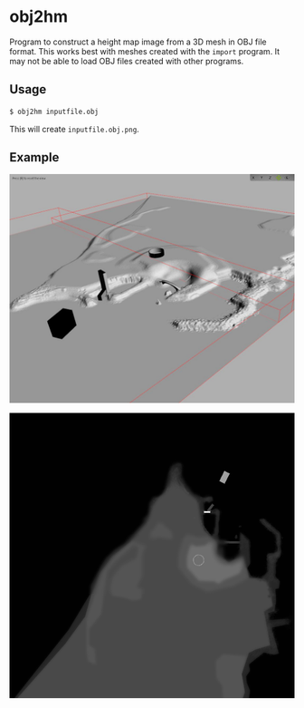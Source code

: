 # obj2hm

Program to construct a height map image from a 3D mesh in OBJ file format. This
works best with meshes created with the `import` program. It may not be able to
load OBJ files created with other programs.

## Usage

~~~sh
$ obj2hm inputfile.obj
~~~

This will create `inputfile.obj.png`.

## Example

![Source Mesh](/obj2hm/source_mesh.jpg?raw=true)

![Generated Map](/obj2hm/generated_map.png?raw=true)
